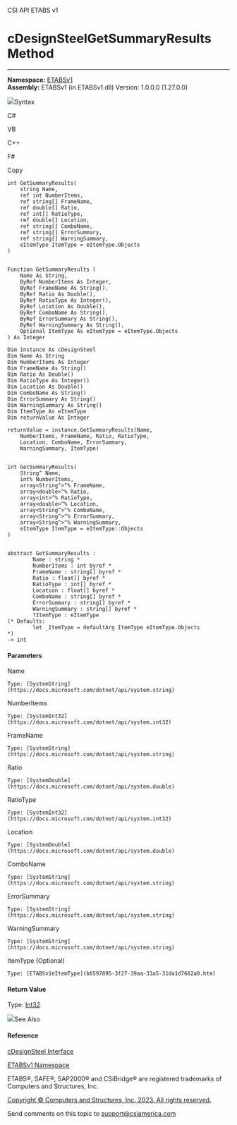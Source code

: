 ﻿

CSI API ETABS v1

# cDesignSteelGetSummaryResults Method  
  
---  
  
**Namespace:** [ETABSv1](2780f1b8-2033-5289-2298-1cdb2a7508d9.htm)  
**Assembly:** ETABSv1 (in ETABSv1.dll) Version: 1.0.0.0 (1.27.0.0)

![](../icons/SectionExpanded.png)Syntax

C#

VB

C++

F#

Copy

    
    
    int GetSummaryResults(
    	string Name,
    	ref int NumberItems,
    	ref string[] FrameName,
    	ref double[] Ratio,
    	ref int[] RatioType,
    	ref double[] Location,
    	ref string[] ComboName,
    	ref string[] ErrorSummary,
    	ref string[] WarningSummary,
    	eItemType ItemType = eItemType.Objects
    )
    
    
    Function GetSummaryResults ( 
    	Name As String,
    	ByRef NumberItems As Integer,
    	ByRef FrameName As String(),
    	ByRef Ratio As Double(),
    	ByRef RatioType As Integer(),
    	ByRef Location As Double(),
    	ByRef ComboName As String(),
    	ByRef ErrorSummary As String(),
    	ByRef WarningSummary As String(),
    	Optional ItemType As eItemType = eItemType.Objects
    ) As Integer
    
    Dim instance As cDesignSteel
    Dim Name As String
    Dim NumberItems As Integer
    Dim FrameName As String()
    Dim Ratio As Double()
    Dim RatioType As Integer()
    Dim Location As Double()
    Dim ComboName As String()
    Dim ErrorSummary As String()
    Dim WarningSummary As String()
    Dim ItemType As eItemType
    Dim returnValue As Integer
    
    returnValue = instance.GetSummaryResults(Name, 
    	NumberItems, FrameName, Ratio, RatioType, 
    	Location, ComboName, ErrorSummary, 
    	WarningSummary, ItemType)
    
    
    int GetSummaryResults(
    	String^ Name, 
    	int% NumberItems, 
    	array<String^>^% FrameName, 
    	array<double>^% Ratio, 
    	array<int>^% RatioType, 
    	array<double>^% Location, 
    	array<String^>^% ComboName, 
    	array<String^>^% ErrorSummary, 
    	array<String^>^% WarningSummary, 
    	eItemType ItemType = eItemType::Objects
    )
    
    
    abstract GetSummaryResults : 
            Name : string * 
            NumberItems : int byref * 
            FrameName : string[] byref * 
            Ratio : float[] byref * 
            RatioType : int[] byref * 
            Location : float[] byref * 
            ComboName : string[] byref * 
            ErrorSummary : string[] byref * 
            WarningSummary : string[] byref * 
            ?ItemType : eItemType 
    (* Defaults:
            let _ItemType = defaultArg ItemType eItemType.Objects
    *)
    -> int 
    

#### Parameters

Name

    Type: [SystemString](https://docs.microsoft.com/dotnet/api/system.string)  

NumberItems

    Type: [SystemInt32](https://docs.microsoft.com/dotnet/api/system.int32)  

FrameName

    Type: [SystemString](https://docs.microsoft.com/dotnet/api/system.string)  

Ratio

    Type: [SystemDouble](https://docs.microsoft.com/dotnet/api/system.double)  

RatioType

    Type: [SystemInt32](https://docs.microsoft.com/dotnet/api/system.int32)  

Location

    Type: [SystemDouble](https://docs.microsoft.com/dotnet/api/system.double)  

ComboName

    Type: [SystemString](https://docs.microsoft.com/dotnet/api/system.string)  

ErrorSummary

    Type: [SystemString](https://docs.microsoft.com/dotnet/api/system.string)  

WarningSummary

    Type: [SystemString](https://docs.microsoft.com/dotnet/api/system.string)  

ItemType (Optional)

    Type: [ETABSv1eItemType](b6597895-3f27-39aa-33a5-31da1d7662a0.htm)  

#### Return Value

Type: [Int32](https://docs.microsoft.com/dotnet/api/system.int32)

![](../icons/SectionExpanded.png)See Also

#### Reference

[cDesignSteel Interface](b1c226bd-117b-fef1-3ecf-9501e542b220.htm)

[ETABSv1 Namespace](2780f1b8-2033-5289-2298-1cdb2a7508d9.htm)

ETABS®, SAFE®, SAP2000® and CSiBridge® are registered trademarks of Computers
and Structures, Inc.  

[Copyright © Computers and Structures, Inc. 2023. All rights
reserved.](http://www.csiamerica.com)

Send comments on this topic to
[support@csiamerica.com](mailto:support%40csiamerica.com?Subject=CSI%20API%20ETABS%20v1)

